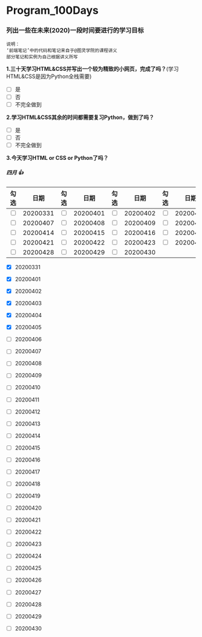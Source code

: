 # Program_100Days
### 列出一些在未来(2020)一段时间要进行的学习目标

~~~
说明：
‘前端笔记’中的代码和笔记来自于@图灵学院的课程讲义
部分笔记和实例为自己根据讲义所写
~~~

**1.三十天学习HTML&CSS并写出一个较为精致的小网页，完成了吗？**(学习HTML&CSS是因为Python全栈需要)

- [ ] 是
- [ ] 否 
- [ ] 不完全做到

**2.学习HTML&CSS其余的时间都需要复习Python，做到了吗？**
- [ ] 是
- [ ] 否
- [ ] 不完全做到 

**3.今天学习HTML or CSS or Python了吗？**  

##### 四月 :+1:
|勾选    | 日期    |   勾选    | 日期   |勾选    | 日期    |   勾选    | 日期 |勾选    | 日期    |   勾选    | 日期   |勾选    | 日期   
| ---     |  ---   | --- |---| ---     |  ---   | --- |---| ---     |  ---   | --- |---| ---     |  ---  
|<input type="checkbox">|20200331 |<input type="checkbox">  |20200401|<input type="checkbox">  |20200402|<input type="checkbox">  |20200403|<input type="checkbox">  |20200404| <input type="checkbox">  |20200405| <input type="checkbox">  |20200406
|<input type="checkbox">|20200407 |<input type="checkbox">  |20200408|<input type="checkbox">  |20200409|<input type="checkbox">  |20200410|<input type="checkbox">  |20200411| <input type="checkbox">  |20200412| <input type="checkbox">  |20200413
|<input type="checkbox">|20200414 |<input type="checkbox">  |20200415|<input type="checkbox">  |20200416|<input type="checkbox">  |20200417|<input type="checkbox">  |20200418| <input type="checkbox">  |20200419| <input type="checkbox">  |20200420
|<input type="checkbox">|20200421 |<input type="checkbox">  |20200422|<input type="checkbox">  |20200423|<input type="checkbox">  |20200424|<input type="checkbox">  |20200425| <input type="checkbox">  |20200426| <input type="checkbox">  |20200427
|<input type="checkbox">|20200428 |<input type="checkbox">  |20200429|<input type="checkbox">  |20200430


- [x] 20200331 
- [x] 20200401 
- [x] 20200402 
- [x] 20200403 
- [x] 20200404 
- [x] 20200405 
- [ ] 20200406 
- [ ] 20200407 
- [ ] 20200408 
- [ ] 20200409 
- [ ] 20200410 
- [ ] 20200411 
- [ ] 20200412 
- [ ] 20200413 
- [ ] 20200414 
- [ ] 20200415 
- [ ] 20200416 
- [ ] 20200417 
- [ ] 20200418 
- [ ] 20200419 
- [ ] 20200420 
- [ ] 20200421 
- [ ] 20200422 
- [ ] 20200423 
- [ ] 20200424 
- [ ] 20200425 
- [ ] 20200426 
- [ ] 20200427 
- [ ] 20200428 
- [ ] 20200429 
- [ ] 20200430 




